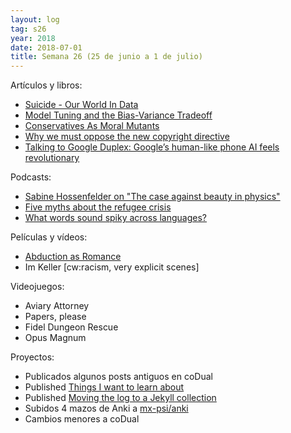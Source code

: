 ```yaml
---
layout: log
tag: s26
year: 2018
date: 2018-07-01
title: Semana 26 (25 de junio a 1 de julio)
---
```


Artículos y libros:

- [Suicide - Our World In Data](https://ourworldindata.org/suicide)
- [Model Tuning and the Bias-Variance Tradeoff](http://www.r2d3.us/visual-intro-to-machine-learning-part-2/)
- [Conservatives As Moral Mutants](https://thingofthings.wordpress.com/2018/06/25/conservatives-as-moral-mutants/)
- [Why we must oppose the new copyright directive](https://blog.joinmastodon.org/2018/06/why-we-must-oppose-the-new-copyright-directive/)
- [Talking to Google Duplex: Google’s human-like phone AI feels revolutionary](https://arstechnica.com/gadgets/2018/06/google-duplex-is-calling-we-talk-to-the-revolutionary-but-limited-phone-ai/)

Podcasts:

- [Sabine Hossenfelder on "The case against beauty in physics"](http://rationallyspeakingpodcast.org/211-the-case-against-beauty-in-physics-sabine-hossenfelder/)
- [Five myths about the refugee crisis](https://www.theguardian.com/news/audio/2018/jun/25/five-myths-about-the-refugee-crisis-podcast)
- [What words sound spiky across languages?](https://lingthusiasm.com/post/175127434871/lingthusiasm-episode-21-what-words-sound-spiky)

Películas y vídeos:

- [Abduction as Romance](https://www.youtube.com/watch?v=t8xL7w1POZ0)
- Im Keller [cw:racism, very explicit scenes]

Videojuegos:

- Aviary Attorney
- Papers, please
- Fidel Dungeon Rescue
- Opus Magnum

Proyectos:

- Publicados algunos posts antiguos en coDual
- Published [Things I want to learn about](/2018/07/07/learn/)
- Published [Moving the log to a Jekyll collection](/2018/06/28/collections)
- Subidos 4 mazos de Anki a [mx-psi/anki](https://github.com/mx-psi/anki)
- Cambios menores a coDual
